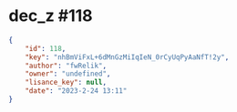 
# dec_z #118
                
```JSON
{
    "id": 118,
    "key": "nhBmViFxL+6dMnGzMiIqIeN_0rCyUqPyAaNfT!2y",
    "author": "fwRelik",
    "owner": "undefined",
    "lisance_key": null,
    "date": "2023-2-24 13:11"
}
```
    